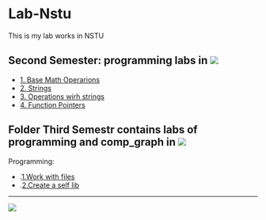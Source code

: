 # Lab-Nstu
This is my lab works in NSTU

Second Semester: programming labs in 
[![](https://img.shields.io/badge/C-00599C?style=for-the-badge&logo=c&logoColor=white)](C/)
---
* [1. Base Math Operarions](Lab-Nstu/2Sem/Lab1)
* [2. Strings](Lab-Nstu/2Sem/Lab2)
* [3. Operations wirh strings](Lab-Nstu/2Sem/Lab3)
* [4. Function Pointers ](Lab-Nstu/2Sem/Lab4)



Folder Third Semestr contains labs of programming and comp_graph in 
[![](https://img.shields.io/badge/C-00599C?style=for-the-badge&logo=c&logoColor=white)](C/)
---
Programming:
* .[1.Work with files](Lab-Nstu/3_Semestr/Programming/Lab_1)
* .[2.Create a self lib](Lab-Nstu/3_Semestr/Programming/Lab_2)
--------------------------------------------------------------------
![](https://tokei.rs/b1/github/cppshizoidS/Lab-Nstu?category=code)

